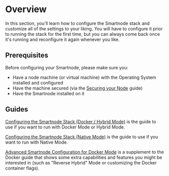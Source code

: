 # Overview

In this section, you'll learn how to configure the Smartnode stack and customize all of the settings to your liking.
You will have to configure it prior to running the stack for the first time, but you can always come back once it's running and reconfigure it again whenever you like.


## Prerequisites

Before configuring your Smartnode, please make sure you:
- Have a node machine (or virtual machine) with the Operating System installed and configured
- Have the machine secured (via the [Securing your Node](../securing-your-node) guide)
- Have the Smartnode installed on it


## Guides

[Configuring the Smartnode Stack (Docker / Hybrid Mode)](../config-docker) is the guide to use if you want to run with Docker Mode or Hybrid Mode.

[Configuring the Smartnode Stack (Native Mode)](../config-native) is the guide to use if you want to run with Native Mode.

[Advanced Smartnode Configuration for Docker Mode](../advanced-config) is a supplement to the Docker guide that shows some extra capabilities and features you might be interested in (such as "Reverse Hybrid" Mode or customizing the Docker container flags).